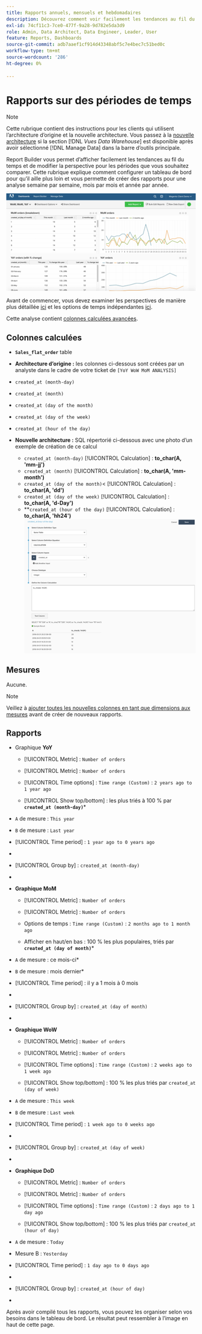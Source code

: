 ```yaml
---
title: Rapports annuels, mensuels et hebdomadaires
description: Découvrez comment voir facilement les tendances au fil du temps et changer de perspective pour les périodes que vous souhaitez comparer.
exl-id: 74cf11c3-7ce0-477f-9a28-9d782e5da3d9
role: Admin, Data Architect, Data Engineer, Leader, User
feature: Reports, Dashboards
source-git-commit: adb7aaef1cf914d43348abf5c7e4bec7c51bed0c
workflow-type: tm+mt
source-wordcount: '286'
ht-degree: 0%

---
```


# Rapports sur des périodes de temps

>[!NOTE]
>
>Cette rubrique contient des instructions pour les clients qui utilisent l’architecture d’origine et la nouvelle architecture. Vous passez à la [nouvelle architecture](../../administrator/account-management/new-architecture.md) si la section [!DNL _Vues Data Warehouse_] est disponible après avoir sélectionné [!DNL Manage Data] dans la barre d’outils principale.

Report Builder vous permet d’afficher facilement les tendances au fil du temps et de modifier la perspective pour les périodes que vous souhaitez comparer. Cette rubrique explique comment configurer un tableau de bord pour qu’il aille plus loin et vous permette de créer des rapports pour une analyse semaine par semaine, mois par mois et année par année.

![](../../assets/Wow__mom__yoy.png)

Avant de commencer, vous devez examiner les perspectives de manière plus détaillée [ici](../../tutorials/using-visual-report-builder.md) et les options de temps indépendantes [ici](../../tutorials/time-options-visual-rpt-bldr.md).

Cette analyse contient [colonnes calculées avancées](../data-warehouse-mgr/adv-calc-columns.md).

## Colonnes calculées

* **`Sales_flat_order`** table
* **Architecture d’origine :** les colonnes ci-dessous sont créées par un analyste dans le cadre de votre ticket de `[YoY WoW MoM ANALYSIS]`
* `created_at (month-day)`
* `created_at (month)`
* `created_at (day of the month)`
* `created_at (day of the week)`
* `created_at (hour of the day)`

* **Nouvelle architecture :** SQL répertorié ci-dessous avec une photo d’un exemple de création de ce calcul
   * `created_at (month-day)` [!UICONTROL Calculation] : **to_char(A, &#39;mm-jj&#39;)**
   * `created_at (month)` [!UICONTROL Calculation] : **to_char(A, &#39;mm-month&#39;)**
   * `created_at (day of the month)`&lt; [!UICONTROL Calculation] : **to_char(A, &#39;dd&#39;)**
   * `created_at (day of the week)` [!UICONTROL Calculation] : **to_char(A, &#39;d-Day&#39;)**
   * **`created_at (hour of the day)` [!UICONTROL Calculation] : **to_char(A, &#39;hh24&#39;)**
     ![](../../assets/new-arch-create-calc.png)

## Mesures

Aucune.

>[!NOTE]
>
>Veillez à [ajouter toutes les nouvelles colonnes en tant que dimensions aux mesures](../data-warehouse-mgr/manage-data-dimensions-metrics.md) avant de créer de nouveaux rapports.

## Rapports

* Graphique **YoY**
   * [!UICONTROL Metric] : `Number of orders`

   * [!UICONTROL Metric] : `Number of orders`
   * [!UICONTROL Time options] : `Time range (Custom)` : `2 years ago to 1 year ago`

   * [!UICONTROL Show top/bottom] : les plus triés à 100 % par **`created_at (month-day)`***

* `A` de mesure : `This year`
* `B` de mesure : `Last year`
* [!UICONTROL Time period] : `1 year ago to 0 years ago`
* 
  [!UICONTROL Interval]: `None`
* [!UICONTROL Group by] : `created_at (month-day)`
* 
  [!UICONTROL Chart Type]: `Line`

* **Graphique MoM**
   * [!UICONTROL Metric] : `Number of orders`

   * [!UICONTROL Metric] : `Number of orders`
   * Options de temps : `Time range (Custom)` : `2 months ago to 1 month ago`

   * Afficher en haut/en bas : 100 % les plus populaires, triés par **`created_at (day of month)`***

* `A` de mesure : ce mois-ci*
* `B` de mesure : mois dernier*
* [!UICONTROL Time period] : il y a 1 mois à 0 mois
* 
  [!UICONTROL Interval]: None
* [!UICONTROL Group by] : `created_at (day of month)`
* 
  [!UICONTROL Chart Type]: Line

* **Graphique WoW**
   * [!UICONTROL Metric] : `Number of orders`

   * [!UICONTROL Metric] : `Number of orders`
   * [!UICONTROL Time options] : `Time range (Custom)` : `2 weeks ago to 1 week ago`

   * [!UICONTROL Show top/bottom] : 100 % les plus triés par `created_at (day of week)`

* `A` de mesure : `This week`
* `B` de mesure : `Last week`
* [!UICONTROL Time period] : `1 week ago to 0 weeks ago`
* 
  [!UICONTROL Interval]: `None`
* [!UICONTROL Group by] : `created_at (day of week)`
* 
  [!UICONTROL Chart Type]: `Line`

* **Graphique DoD**
   * [!UICONTROL Metric] : `Number of orders`

   * [!UICONTROL Metric] : `Number of orders`
   * [!UICONTROL Time options] : `Time range (Custom)` : `2 days ago to 1 day ago`

   * [!UICONTROL Show top/bottom] : 100 % les plus triés par `created_at (hour of day)`

* `A` de mesure : `Today`
* Mesure B : `Yesterday`
* [!UICONTROL Time period] : `1 day ago to 0 days ago`
* 
  [!UICONTROL Interval]: `None`
* [!UICONTROL Group by] : `created_at (hour of day)`
* 
  [!UICONTROL Chart Type]: `Line`

Après avoir compilé tous les rapports, vous pouvez les organiser selon vos besoins dans le tableau de bord. Le résultat peut ressembler à l’image en haut de cette page.
